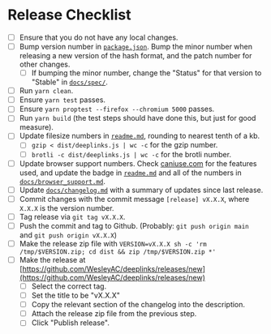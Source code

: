 # Release Checklist

- [ ] Ensure that you do not have any local changes.
- [ ] Bump version number in [`package.json`](/package.json). Bump the minor number when releasing a new version of the hash format, and the patch number for other changes.
  - [ ] If bumping the minor number, change the "Status" for that version to "Stable" in [`docs/spec/`](/docs/spec/).
- [ ] Run `yarn clean`.
- [ ] Ensure `yarn test` passes.
- [ ] Ensure `yarn proptest --firefox --chromium 5000` passes.
- [ ] Run `yarn build` (the test steps should have done this, but just for good measure).
- [ ] Update filesize numbers in [`readme.md`](/docs/readme.md), rounding to nearest tenth of a kb.
  - [ ] `gzip < dist/deeplinks.js | wc -c` for the gzip number.
  - [ ] `brotli -c dist/deeplinks.js | wc -c` for the brotli number.
- [ ] Update browser support numbers. Check [caniuse.com](https://caniuse.com/) for the features used, and update the badge in [`readme.md`](/docs/readme.md) and all of the numbers in [`docs/browser_support.md`](/docs/browser_support.md).
- [ ] Update [`docs/changelog.md`](/docs/changelog.md) with a summary of updates since last release.
- [ ] Commit changes with the commit message `[release] vX.X.X`, where `X.X.X` is the version number.
- [ ] Tag release via `git tag vX.X.X`.
- [ ] Push the commit and tag to Github. (Probably: `git push origin main` and `git push origin vX.X.X`)
- [ ] Make the release zip file with `VERSION=vX.X.X sh -c 'rm /tmp/$VERSION.zip; cd dist && zip /tmp/$VERSION.zip *'`
- [ ] Make the release at [https://github.com/WesleyAC/deeplinks/releases/new](https://github.com/WesleyAC/deeplinks/releases/new)
  - [ ] Select the correct tag.
  - [ ] Set the title to be "vX.X.X"
  - [ ] Copy the relevant section of the changelog into the description.
  - [ ] Attach the release zip file from the previous step.
  - [ ] Click "Publish release".
